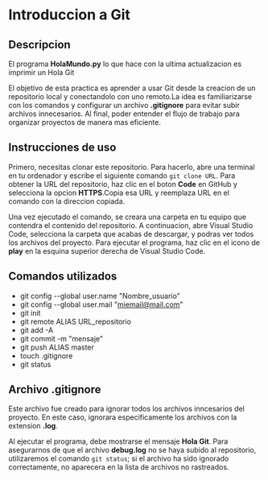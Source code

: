 # Introduccion a Git

## Descripcion

El programa **HolaMundo.py** lo que hace con la ultima actualizacion es imprimir un Hola Git

El objetivo de esta practica es aprender a usar Git desde la creacion de un repositorio local y conectandolo con uno remoto.La idea es familiarizarse con los comandos y configurar un archivo **.gitignore** para evitar subir archivos innecesarios. Al final, poder entender el flujo de trabajo para organizar proyectos de manera mas eficiente.

## Instrucciones de uso

Primero, necesitas clonar este repositorio. Para hacerlo, abre una terminal en tu ordenador y escribe el siguiente comando `git clone URL`. Para obtener la URL del repositorio, haz clic en el boton **Code** en GitHub y selecciona la opcion **HTTPS**.Copia esa URL y reemplaza URL en el comando con la direccion copiada.

Una vez ejecutado el comando, se creara una carpeta en tu equipo que contendra el contenido del repositorio. A continuacion, abre Visual Studio Code, selecciona la carpeta que acabas de descargar, y podras ver todos los archivos del proyecto. Para ejecutar el programa, haz clic en el icono de **play** en la esquina superior derecha de Visual Studio Code.

## Comandos utilizados

* git config --global user.name "Nombre_usuario"
* git config --global user.mail "miemail@mail.com"
* git init
* git remote ALIAS URL_repositorio
* git add -A
* git commit -m "mensaje"
* git push ALIAS master
* touch .gitignore
* git status

## Archivo .gitignore

Este archivo fue creado para ignorar todos los archivos inncesarios del proyecto. En este caso, ignorara especificamente los archivos con la extension **.log**.

Al ejecutar el programa, debe mostrarse el mensaje **Hola Git**. Para asegurarnos de que el archivo **debug.log** no se haya subido al repositorio, utilizaremos el comando `git status`; si el archivo ha sido ignorado correctamente, no aparecera en la lista de archivos no rastreados.


